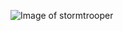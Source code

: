 ![Image of stormtrooper](https://www.tonica.la/__export/1574884724087/sites/debate/img/2019/11/27/stormtrooper_1.jpg_554688468.jpg)
